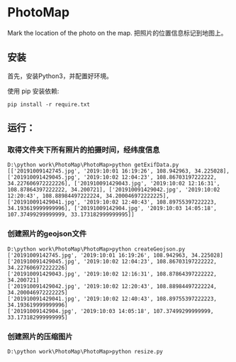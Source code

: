 # PhotoMap
Mark the location of the photo on the map. 把照片的位置信息标记到地图上。

## 安装
首先，安装Python3，并配置好环境。

使用 pip 安装依赖:

```
pip install -r require.txt

```

## 运行：

### 取得文件夹下所有照片的拍摄时间，经纬度信息
```
D:\python work\PhotoMap\PhotoMap>python getExifData.py
[['20191009142745.jpg', '2019:10:01 16:19:26', 108.942963, 34.225028], ['201910091429045.jpg', '2019:10:02 12:04:23', 108.86703197222222, 34.227606972222226], ['201910091429043.jpg', '2019:10:02 12:16:31', 108.87864397222222, 34.200721], ['201910091429042.jpg', '2019:10:02 12:20:43', 108.88984497222224, 34.200046972222225], ['201910091429041.jpg', '2019:10:02 12:40:43', 108.89755397222223, 34.193619999999996], ['20191009142904.jpg', '2019:10:03 14:05:18', 107.37499299999999, 33.173182999999995]]

```

### 创建照片的geojson文件
```
D:\python work\PhotoMap\PhotoMap>python createGeojson.py
['20191009142745.jpg', '2019:10:01 16:19:26', 108.942963, 34.225028]
['201910091429045.jpg', '2019:10:02 12:04:23', 108.86703197222222, 34.227606972222226]
['201910091429043.jpg', '2019:10:02 12:16:31', 108.87864397222222, 34.200721]
['201910091429042.jpg', '2019:10:02 12:20:43', 108.88984497222224, 34.200046972222225]
['201910091429041.jpg', '2019:10:02 12:40:43', 108.89755397222223, 34.193619999999996]
['20191009142904.jpg', '2019:10:03 14:05:18', 107.37499299999999, 33.173182999999995]

```

### 创建照片的压缩图片
```
D:\python work\PhotoMap\PhotoMap>python resize.py
```